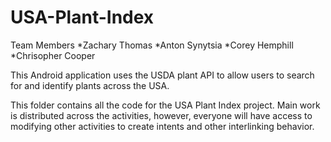 # USA-Plant-Index

Team Members
*Zachary Thomas
*Anton Synytsia
*Corey Hemphill
*Chrisopher Cooper

This Android application uses the USDA plant API to allow users 
to search for and identify plants across the USA.

This folder contains all the code for the USA Plant Index project. Main work is distributed across the activities, however, everyone will have access to modifying other activities to create intents and other interlinking behavior.
